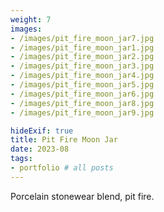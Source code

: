 ```yaml
---
weight: 7
images:
- /images/pit_fire_moon_jar7.jpg
- /images/pit_fire_moon_jar1.jpg
- /images/pit_fire_moon_jar2.jpg
- /images/pit_fire_moon_jar3.jpg
- /images/pit_fire_moon_jar4.jpg
- /images/pit_fire_moon_jar5.jpg
- /images/pit_fire_moon_jar6.jpg
- /images/pit_fire_moon_jar8.jpg
- /images/pit_fire_moon_jar9.jpg

hideExif: true
title: Pit Fire Moon Jar
date: 2023-08
tags:
- portfolio # all posts
---
```


Porcelain stonewear blend, pit fire.
